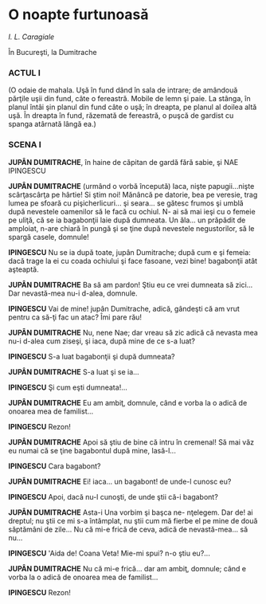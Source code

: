 # O noapte furtunoasă
*I. L. Caragiale*

În Bucureşti, la Dumitrache

### ACTUL I

(O odaie de mahala. Uşă în fund dând în sala de intrare; de amândouă părţile
uşii din fund, câte o fereastră. Mobile de lemn şi paie. La stânga, în planul întâi şin planul din fund câte o uşă; în dreapta, pe planul al doilea altă uşă. În dreapta în
fund, răzemată de fereastră, o puşcă de gardist cu spanga atârnată lângă ea.)

### SCENA I

**JUPÂN DUMITRACHE**, în haine de căpitan de gardă fără sabie, şi NAE
IPINGESCU

**JUPÂN DUMITRACHE** (urmând o vorbă începută) Iaca, nişte papugii...nişte scârţascârţa pe hârtie! Si ştim noi! Mănâncă pe datorie, bea pe veresie, trag lumea pe sfoară cu
pişicherlicuri... şi seara... se gătesc frumos şi umblă după nevestele oamenilor să le facă
cu ochiul. N- ai să mai ieşi cu o femeie pe uliţă, că se ia bagabonţii laie după dumneata. Un
ăla... un prăpădit de amploiat, n-are chiară în pungă şi se ţine după nevestele negustorilor,
să le spargă casele, domnule!

**IPINGESCU** Nu se ia după toate, jupân Dumitrache; după cum e şi femeia:
dacă trage la ei cu coada ochiului şi face fasoane, vezi bine! bagabonţii atât
aşteaptă.

**JUPÂN DUMITRACHE** Ba să am pardon! Ştiu eu ce vrei dumneata să zici...
Dar nevastă-mea nu-i d-alea, domnule.

**IPINGESCU** Vai de mine! jupân Dumitrache, adică, gândeşti că am vrut
pentru ca să-ţi fac un atac? Îmi pare rău!

**JUPÂN DUMITRACHE** Nu, nene Nae; dar vreau să zic adică că nevasta mea
nu-i d-alea cum ziseşi, şi iaca, după mine de ce s-a luat?

**IPINGESCU** S-a luat bagabonţii şi după dumneata?

**JUPÂN DUMITRACHE** S-a luat şi se ia...

**IPINGESCU** Şi cum eşti dumneata!...

**JUPÂN DUMITRACHE** Eu am ambiţ, domnule, când e vorba la o adică de
onoarea mea de familist...

**IPINGESCU** Rezon!

**JUPÂN DUMITRACHE** Apoi să ştiu de bine că intru în cremenal! Să mai văz
eu numai că se ţine bagabontul după mine, lasă-l...

**IPINGESCU** Cara bagabont?

**JUPÂN DUMITRACHE** Ei! iaca... un bagabont! de unde-l cunosc eu?

**IPINGESCU** Apoi, dacă nu-l cunoşti, de unde ştii că-i bagabont?

**JUPÂN DUMITRACHE** Asta-i Una vorbim şi başca ne- nţelegem. Dar de! ai
dreptul; nu ştii ce mi s-a întâmplat, nu ştii cum mă fierbe el pe mine de două
săptămâni de zile... Nu că mi-e frică de ceva, adică de nevastă-mea... să nu...

**IPINGESCU** 'Aida de! Coana Veta! Mie-mi spui? n-o ştiu eu?...

**JUPÂN DUMITRACHE** Nu că mi-e frică... dar am ambiţ, domnule; când e
vorba la o adică de onoarea mea de familist...

**IPINGESCU** Rezon!
